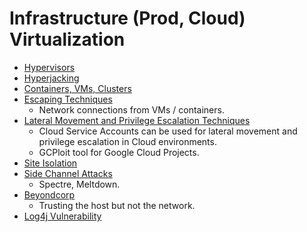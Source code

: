# Infrastructure (Prod, Cloud) Virtualization
- [Hypervisors](./01_Hypervisors.md)
- [Hyperjacking](./02_Hyperjacking.md)
- [Containers, VMs, Clusters](./03_Containers_VMs_Clusters.md)
- [Escaping Techniques](./04_Escaping_Techniques.md)
    - Network connections from VMs / containers.
- [Lateral Movement and Privilege Escalation Techniques](./05_Lateral_Movement_and_Privilege_Escalation_Techniques.md)
    - Cloud Service Accounts can be used for lateral movement and privilege escalation in Cloud environments.
    - GCPloit tool for Google Cloud Projects.
- [Site Isolation](./06_Site_Isolation.md)
- [Side Channel Attacks](./07_Side_Channel_Attacks.md)
    - Spectre, Meltdown.
- [Beyondcorp](./08_Beyondcorp.md) 
    - Trusting the host but not the network.
- [Log4j Vulnerability](./09_Log4j_Vulnerability.md)  
<br>
